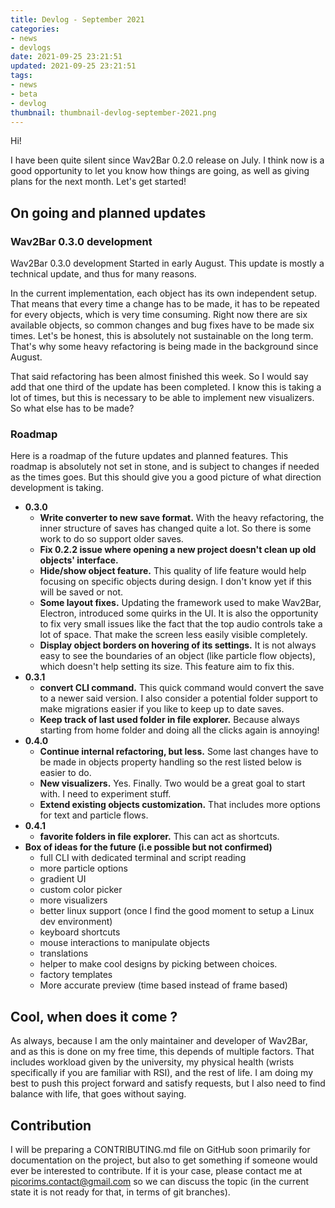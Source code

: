```yaml
---
title: Devlog - September 2021
categories:
- news
- devlogs
date: 2021-09-25 23:21:51
updated: 2021-09-25 23:21:51
tags:
- news
- beta
- devlog
thumbnail: thumbnail-devlog-september-2021.png
---
```


Hi!

I have been quite silent since Wav2Bar 0.2.0 release on July. I think now is a good opportunity to let you know how things are going, as well as giving plans for the next month. Let's get started!

## On going and planned updates

### Wav2Bar 0.3.0 development

Wav2Bar 0.3.0 development Started in early August. This update is mostly a technical update, and thus for many reasons.

In the current implementation, each object has its own independent setup. That means that every time a change has to be made, it has to be repeated for every objects, which is very time consuming. Right now there are six available objects, so common changes and bug fixes have to be made six times. Let's be honest, this is absolutely not sustainable on the long term. That's why some heavy refactoring is being made in the background since August.

That said refactoring has been almost finished this week. So I would say add that one third of the update has been completed. I know this is taking a lot of times, but this is necessary to be able to implement new visualizers. So what else has to be made?

### Roadmap

Here is a roadmap of the future updates and planned features. This roadmap is absolutely not set in stone, and is subject to changes if needed as the times goes. But this should give you a good picture of what direction development is taking.

- **0.3.0**
    - **Write converter to new save format.** With the heavy refactoring, the inner structure of saves has changed quite a lot. So there is some work to do so support older saves.
    - **Fix 0.2.2 issue where opening a new project doesn't clean up old objects' interface.**
    - **Hide/show object feature.** This quality of life feature would help focusing on specific objects during design. I don't know yet if this will be saved or not.
    - **Some layout fixes.** Updating the framework used to make Wav2Bar, Electron, introduced some quirks in the UI. It is also the opportunity to fix very small issues like the fact that the top audio controls take a lot of space. That make the screen less easily visible completely.
    - **Display object borders on hovering of its settings.** It is not always easy to see the boundaries of an object (like particle flow objects), which doesn't help setting its size. This feature aim to fix this.
- **0.3.1**
    - **convert CLI command.** This quick command would convert the save to a newer said version. I also consider a potential folder support to make migrations easier if you like to keep up to date saves.
    - **Keep track of last used folder in file explorer.** Because always starting from home folder and doing all the clicks again is annoying!
- **0.4.0**
    - **Continue internal refactoring, but less.** Some last changes have to be made in objects property handling so the rest listed below is easier to do.
    - **New visualizers.** Yes. Finally. Two would be a great goal to start with. I need to experiment stuff.
    - **Extend existing objects customization.** That includes more options for text and particle flows.
- **0.4.1**
    - **favorite folders in file explorer.** This can act as shortcuts.
- **Box of ideas for the future (i.e possible but not confirmed)**
    - full CLI with dedicated terminal and script reading
    - more particle options
    - gradient UI
    - custom color picker
    - more visualizers
    - better linux support (once I find the good moment to setup a Linux dev environment)
    - keyboard shortcuts
    - mouse interactions to manipulate objects
    - translations
    - helper to make cool designs by picking between choices.
    - factory templates
    - More accurate preview (time based instead of frame based)

## Cool, when does it come ?

As always, because I am the only maintainer and developer of Wav2Bar, and as this is done on my free time, this depends of multiple factors. That includes workload given by the university, my physical health (wrists specifically if you are familiar with RSI), and the rest of life. I am doing my best to push this project forward and satisfy requests, but I also need to find balance with life, that goes without saying.

## Contribution

I will be preparing a CONTRIBUTING.md file on GitHub soon primarily for documentation on the project, but also to get something if someone would ever be interested to contribute. If it is your case, please contact me at picorims.contact@gmail.com so we can discuss the topic (in the current state it is not ready for that, in terms of git branches).